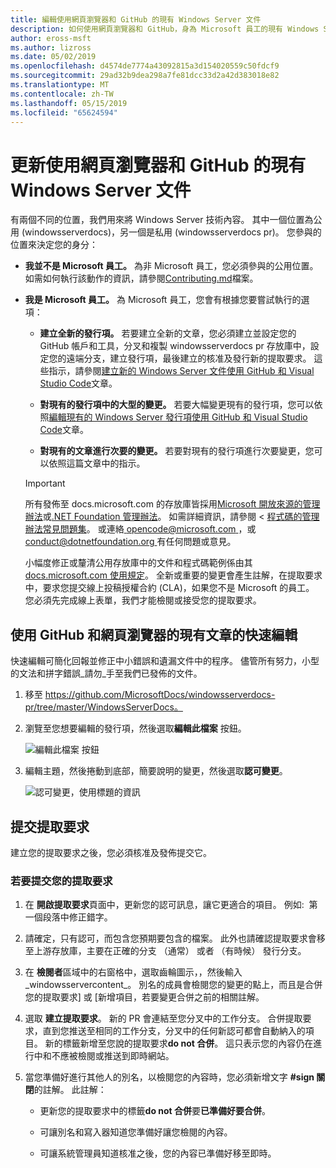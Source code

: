 ```yaml
---
title: 編輯使用網頁瀏覽器和 GitHub 的現有 Windows Server 文件
description: 如何使用網頁瀏覽器和 GitHub，身為 Microsoft 員工的現有 Windows Server 文件進行快速的編輯。
author: eross-msft
ms.author: lizross
ms.date: 05/02/2019
ms.openlocfilehash: d4574de7774a43092815a3d154020559c50fdcf9
ms.sourcegitcommit: 29ad32b9dea298a7fe81dcc33d2a42d383018e82
ms.translationtype: MT
ms.contentlocale: zh-TW
ms.lasthandoff: 05/15/2019
ms.locfileid: "65624594"
---
```

# <a name="update-existing-windows-server-articles-using-a-web-browser-and-github"></a>更新使用網頁瀏覽器和 GitHub 的現有 Windows Server 文件

有兩個不同的位置，我們用來將 Windows Server 技術內容。 其中一個位置為公用 (windowsserverdocs)，另一個是私用 (windowsserverdocs pr)。 您參與的位置來決定您的身分：

- **我並不是 Microsoft 員工。** 為非 Microsoft 員工，您必須參與的公用位置。 如需如何執行該動作的資訊，請參閱[Contributing.md](https://github.com/MicrosoftDocs/windowsserverdocs/blob/master/CONTRIBUTING.md)檔案。

- **我是 Microsoft 員工。** 為 Microsoft 員工，您會有根據您要嘗試執行的選項：

    - **建立全新的發行項。** 若要建立全新的文章，您必須建立並設定您的 GitHub 帳戶和工具，分叉和複製 windowsserverdocs pr 存放庫中，設定您的遠端分支，建立發行項，最後建立的核准及發行新的提取要求。 這些指示，請參閱[建立新的 Windows Server 文件使用 GitHub 和 Visual Studio Code](create-new-using-github.md)文章。

    - **對現有的發行項中的大型的變更。** 若要大幅變更現有的發行項，您可以依照[編輯現有的 Windows Server 發行項使用 GitHub 和 Visual Studio Code](edit-existing-using-github.md)文章。

    - **對現有的文章進行次要的變更。** 若要對現有的發行項進行次要變更，您可以依照這篇文章中的指示。

    > [!IMPORTANT]
    > 所有發佈至 docs.microsoft.com 的存放庫皆採用[Microsoft 開放來源的管理辦法](https://opensource.microsoft.com/codeofconduct/)或[.NET Foundation 管理辦法](https://dotnetfoundation.org/code-of-conduct)。 如需詳細資訊，請參閱 <<c0> [ 程式碼的管理辦法常見問題集](https://opensource.microsoft.com/codeofconduct/faq/)。 或連絡[ opencode@microsoft.com ](mailto:opencode@microsoft.com)，或[ conduct@dotnetfoundation.org ](mailto:conduct@dotnetfoundation.org)有任何問題或意見。
    >
    > 小幅度修正或釐清公用存放庫中的文件和程式碼範例係由其[docs.microsoft.com 使用規定](https://docs.microsoft.com/legal/termsofuse)。 全新或重要的變更會產生註解，在提取要求中，要求您提交線上投稿授權合約 (CLA)，如果您不是 Microsoft 的員工。 您必須先完成線上表單，我們才能檢閱或接受您的提取要求。

## <a name="quick-edits-to-existing-articles-using-github-and-a-web-browser"></a>使用 GitHub 和網頁瀏覽器的現有文章的快速編輯

快速編輯可簡化回報並修正中小錯誤和遺漏文件中的程序。 儘管所有努力，小型的文法和拼字錯誤_請勿_手至我們已發佈的文件。

1. 移至 https://github.com/MicrosoftDocs/windowsserverdocs-pr/tree/master/WindowsServerDocs。

2. 瀏覽至您想要編輯的發行項，然後選取**編輯此檔案** 按鈕。

   ![編輯此檔案 按鈕](media/github-browser-updates/edit-this-file.png)

3. 編輯主題，然後捲動到底部，簡要說明的變更，然後選取**認可變更**。

    ![認可變更，使用標題的資訊](media/github-browser-updates/commit-changes.png)

## <a name="submit-the-pull-request"></a>提交提取要求

建立您的提取要求之後，您必須核准及發佈提交它。

### <a name="to-submit-your-pull-request"></a>若要提交您的提取要求

1. 在 **開啟提取要求**頁面中，更新您的認可訊息，讓它更適合的項目。 例如:  第一個段落中修正錯字。

2. 請確定，只有認可，而包含您預期要包含的檔案。 此外也請確認提取要求會移至上游存放庫，主要在正確的分支 （通常） 或者 （有時候） 發行分支。

3. 在 **檢閱者**區域中的右窗格中，選取齒輪圖示，，然後輸入_windowsservercontent_。 別名的成員會檢閱您的變更的點上，而且是合併您的提取要求] 或 [新增項目，若要變更合併之前的相關註解。

4. 選取 **建立提取要求**。 新的 PR 會連結至您分叉中的工作分支。 合併提取要求，直到您推送至相同的工作分支，分叉中的任何新認可都會自動納入的項目。 新的標籤新增至您說的提取要求**do not 合併**。 這只表示您的內容仍在進行中和不應被檢閱或推送到即時網站。

5. 當您準備好進行其他人的別名，以檢閱您的內容時，您必須新增文字 **#sign 關閉**的註解。 此註解：

    - 更新您的提取要求中的標籤**do not 合併**要**已準備好要合併**。

    - 可讓別名和寫入器知道您準備好讓您檢閱的內容。

    - 可讓系統管理員知道核准之後，您的內容已準備好移至即時。